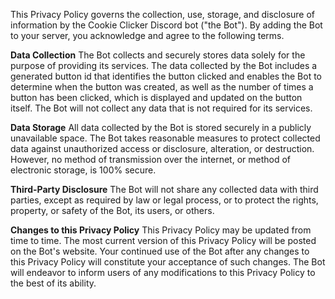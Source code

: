 This Privacy Policy governs the collection, use, storage, and disclosure of information by the Cookie Clicker Discord bot ("the Bot"). By adding the Bot to your server, you acknowledge and agree to the following terms.

**Data Collection**
The Bot collects and securely stores data solely for the purpose of providing its services. The data collected by the Bot includes a generated button id that identifies the button clicked and enables the Bot to determine when the button was created, as well as the number of times a button has been clicked, which is displayed and updated on the button itself. The Bot will not collect any data that is not required for its services.

**Data Storage**
All data collected by the Bot is stored securely in a publicly unavailable space. The Bot takes reasonable measures to protect collected data against unauthorized access or disclosure, alteration, or destruction. However, no method of transmission over the internet, or method of electronic storage, is 100% secure.

**Third-Party Disclosure**
The Bot will not share any collected data with third parties, except as required by law or legal process, or to protect the rights, property, or safety of the Bot, its users, or others.

**Changes to this Privacy Policy**
This Privacy Policy may be updated from time to time. The most current version of this Privacy Policy will be posted on the Bot's website. Your continued use of the Bot after any changes to this Privacy Policy will constitute your acceptance of such changes. The Bot will endeavor to inform users of any modifications to this Privacy Policy to the best of its ability.